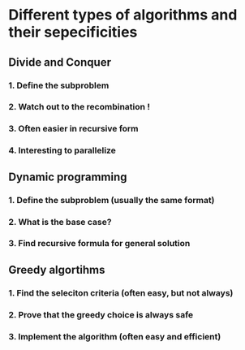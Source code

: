 # Different types of algorithms and their sepecificities

## Divide and Conquer 

### 1. Define the subproblem

### 2. Watch out to the recombination !

### 3. Often easier in recursive form

### 4. Interesting to parallelize


## Dynamic programming

### 1. Define the subproblem (usually the same format)

### 2. What is the base case?

### 3. Find recursive formula for general solution


## Greedy algortihms

### 1. Find the seleciton criteria (often easy, but not always)

### 2. Prove that the greedy choice is always safe

### 3. Implement the algorithm (often easy and efficient)